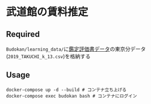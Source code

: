 # 武道館の賃料推定

## Required

`Budokan/learning_data/`に[鑑定評価書データ](https://www.land.mlit.go.jp/landPrice/CSVDownloadServlet)の東京分データ(`2019_TAKUCHI_k_13.csv`)を格納する

## Usage

```shell
docker-compose up -d --build # コンテナ立ち上げる
docker-compose exec budokan bash # コンテナにログイン


```
